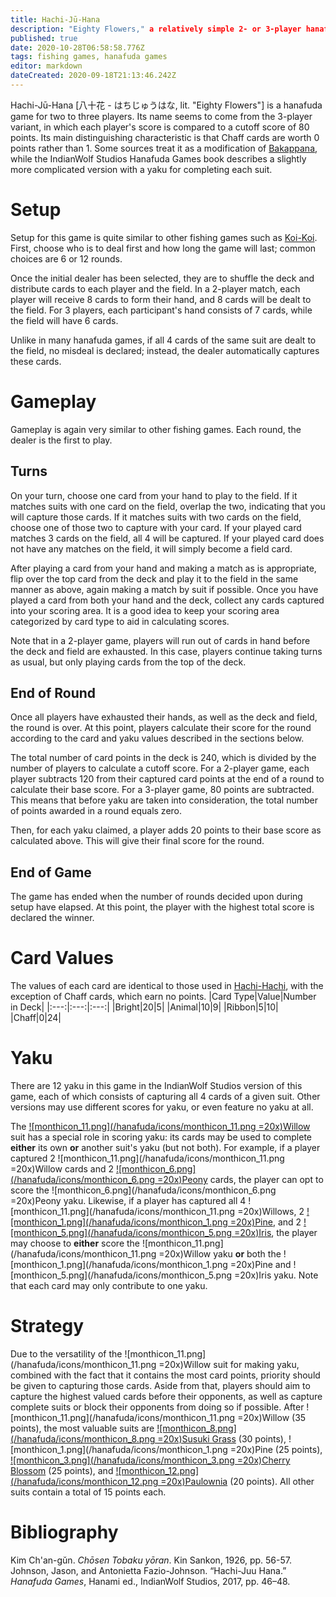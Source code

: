 ```yaml
---
title: Hachi-Jū-Hana
description: "Eighty Flowers," a relatively simple 2- or 3-player hanafuda game
published: true
date: 2020-10-28T06:58:58.776Z
tags: fishing games, hanafuda games
editor: markdown
dateCreated: 2020-09-18T21:13:46.242Z
---
```


Hachi-Jū-Hana [八十花 - はちじゅうはな, lit. "Eighty Flowers"] is a hanafuda game for two to three players. Its name seems to come from the 3-player variant, in which each player's score is compared to a cutoff score of 80 points. Its main distinguishing characteristic is that Chaff cards are worth 0 points rather than 1. Some sources treat it as a modification of [Bakappana](/en/hanafuda/games/bakappana), while the IndianWolf Studios Hanafuda Games book describes a slightly more complicated version with a yaku for completing each suit.
# Setup
Setup for this game is quite similar to other fishing games such as [Koi-Koi](/en/hanafuda/games/koi-koi). First, choose who is to deal first and how long the game will last; common choices are 6 or 12 rounds.

Once the initial dealer has been selected, they are to shuffle the deck and distribute cards to each player and the field. In a 2-player match, each player will receive 8 cards to form their hand, and 8 cards will be dealt to the field. For 3 players, each participant's hand consists of 7 cards, while the field will have 6 cards.

Unlike in many hanafuda games, if all 4 cards of the same suit are dealt to the field, no misdeal is declared; instead, the dealer automatically captures these cards.
# Gameplay
Gameplay is again very similar to other fishing games. Each round, the dealer is the first to play.
## Turns
On your turn, choose one card from your hand to play to the field. If it matches suits with one card on the field, overlap the two, indicating that you will capture those cards. If it matches suits with two cards on the field, choose one of those two to capture with your card. If your played card matches 3 cards on the field, all 4 will be captured. If your played card does not have any matches on the field, it will simply become a field card.

After playing a card from your hand and making a match as is appropriate, flip over the top card from the deck and play it to the field in the same manner as above, again making a match by suit if possible. Once you have played a card from both your hand and the deck, collect any cards captured into your scoring area. It is a good idea to keep your scoring area categorized by card type to aid in calculating scores.

Note that in a 2-player game, players will run out of cards in hand before the deck and field are exhausted. In this case, players continue taking turns as usual, but only playing cards from the top of the deck.
## End of Round
Once all players have exhausted their hands, as well as the deck and field, the round is over. At this point, players calculate their score for the round according to the card and yaku values described in the sections below.

The total number of card points in the deck is 240, which is divided by the number of players to calculate a cutoff score. For a 2-player game, each player subtracts 120 from their captured card points at the end of a round to calculate their base score. For a 3-player game, 80 points are subtracted. This means that before yaku are taken into consideration, the total number of points awarded in a round equals zero.

Then, for each yaku claimed, a player adds 20 points to their base score as calculated above. This will give their final score for the round.
## End of Game
The game has ended when the number of rounds decided upon during setup have elapsed. At this point, the player with the highest total score is declared the winner.
# Card Values
The values of each card are identical to those used in [Hachi-Hachi](/en/hanafuda/games/hachi-hachi), with the exception of Chaff cards, which earn no points.
|Card Type|Value|Number in Deck|
|:---:|:---:|:---:|
|Bright|20|5|
|Animal|10|9|
|Ribbon|5|10|
|Chaff|0|24|

# Yaku
There are 12 yaku in this game in the IndianWolf Studios version of this game, each of which consists of capturing all 4 cards of a given suit. Other versions may use different scores for yaku, or even feature no yaku at all.

The [![monthicon_11.png](/hanafuda/icons/monthicon_11.png =20x)Willow](/en/hanafuda/suits/willow) suit has a special role in scoring yaku: its cards may be used to complete **either** its own **or** another suit's yaku (but not both). For example, if a player captured 2 ![monthicon_11.png](/hanafuda/icons/monthicon_11.png =20x)Willow cards and 2 [![monthicon_6.png](/hanafuda/icons/monthicon_6.png =20x)Peony](/en/hanafuda/suits/peony) cards, the player can opt to score the ![monthicon_6.png](/hanafuda/icons/monthicon_6.png =20x)Peony yaku. Likewise, if a player has captured all 4 ![monthicon_11.png](/hanafuda/icons/monthicon_11.png =20x)Willows, 2 [![monthicon_1.png](/hanafuda/icons/monthicon_1.png =20x)Pine](/en/hanafuda/suits/pine), and 2 [![monthicon_5.png](/hanafuda/icons/monthicon_5.png =20x)Iris](/en/hanafuda/suits/iris), the player may choose to **either** score the ![monthicon_11.png](/hanafuda/icons/monthicon_11.png =20x)Willow yaku **or** both the ![monthicon_1.png](/hanafuda/icons/monthicon_1.png =20x)Pine and ![monthicon_5.png](/hanafuda/icons/monthicon_5.png =20x)Iris yaku. Note that each card may only contribute to one yaku.
# Strategy
Due to the versatility of the ![monthicon_11.png](/hanafuda/icons/monthicon_11.png =20x)Willow suit for making yaku, combined with the fact that it contains the most card points, priority should be given to capturing those cards. Aside from that, players should aim to capture the highest valued cards before their opponents, as well as capture complete suits or block their opponents from doing so if possible. After ![monthicon_11.png](/hanafuda/icons/monthicon_11.png =20x)Willow (35 points), the most valuable suits are [![monthicon_8.png](/hanafuda/icons/monthicon_8.png =20x)Susuki Grass](/en/hanafuda/suits/susuki-grass) (30 points), ![monthicon_1.png](/hanafuda/icons/monthicon_1.png =20x)Pine (25 points), [![monthicon_3.png](/hanafuda/icons/monthicon_3.png =20x)Cherry Blossom](/en/hanafuda/suits/cherry-blossom) (25 points), and [![monthicon_12.png](/hanafuda/icons/monthicon_12.png =20x)Paulownia](/en/hanafuda/suits/paulownia) (20 points). All other suits contain a total of 15 points each.
# Bibliography
Kim Ch'an-gŭn. *Chōsen Tobaku yōran*. Kin Sankon, 1926, pp. 56-57. 
Johnson, Jason, and Antonietta Fazio-Johnson. “Hachi-Juu Hana.” *Hanafuda Games*, Hanami ed., IndianWolf Studios, 2017, pp. 46–48. 